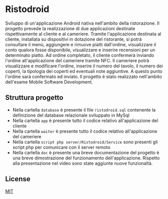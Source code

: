 # Ristodroid
Sviluppo di un'applicazione Android nativa nell'ambito della ristorazione. 
Il progetto prevede la realizzazione di due applicazioni destinate rispettivamente al cliente e al cameriere.
Tramite l'applicazione destinata al cliente, installata su dispositivi in dotazione del ristorante, si potrà consultare il menù, 
aggiungere e rimuove piatti dall'ordine, visualizzare il conto qualora fosse disponibile, visualizzare e inserire recensioni
per un determinato piatto. Ad ordine completato, il cliente confermerà inviando l'ordine all'applicazione del cameriere tramite NFC.
Il cameriere potrà visualizzare e modificare l'ordine, inserire il numero del tavolo, il numero dei coperti, 
la tipologia dei coperti ed eventuali note aggiuntive. A questo punto l'ordine sarà confermato ed inviato. 
Il progetto è stato realizzato nell'ambito dell'esame Mobile Software Development.

## Struttura progetto
* Nella cartella ```database``` è presente il file ```ristodroid.sql``` contenente la definizione del database relazionale sviluppato in MySql
* Nella cartella ```app``` è presente tutto il codice relativo all'applicazione del cliente
* Nella cartella ```waiter``` è presente tutto il codice relativo all'applicazione del cameriere
* Nella cartella ```script php server/Ristodroid/Service``` sono presenti gli script php per comunicare con il server remoto
* Nella cartella ```doc``` è presente una breve documentazione del progetto è una breve dimostrazione del funzionamento dell'applicazione. Rispetto alla presentazione nel video sono state aggiunte nuove funzionaltà.

## License
[MIT](https://choosealicense.com/licenses/mit/)
